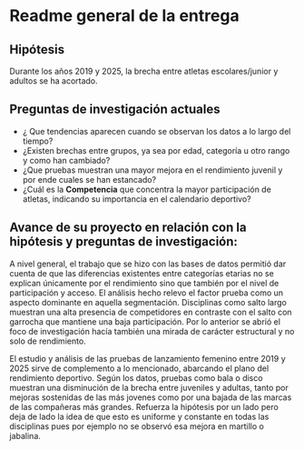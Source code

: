 # Readme general de la entrega
## Hipótesis
Durante los años 2019 y 2025, la brecha entre atletas escolares/junior y adultos se ha acortado.
## Preguntas de investigación actuales
- ¿ Que tendencias aparecen cuando se observan los datos a lo largo del tiempo?
- ¿Existen brechas entre grupos, ya sea por edad, categoría u otro rango y como han cambiado?
- ¿Que pruebas muestran una mayor mejora en el rendimiento juvenil y por ende cuales se han estancado?
- ¿Cuál es la **Competencia** que concentra la mayor participación de atletas, indicando su importancia en el calendario deportivo?
## Avance de su proyecto en relación con la hipótesis y preguntas de investigación:

A nivel general, el trabajo que se hizo con las bases de datos permitió dar cuenta de que las diferencias existentes entre categorías etarias no se explican únicamente por el rendimiento sino que también por el nivel de participación y acceso. El análisis hecho relevo el factor prueba como un aspecto dominante en aquella segmentación. Disciplinas como salto largo muestran una alta presencia de competidores en contraste con el salto con garrocha que mantiene una baja participación. Por lo anterior se abrió el foco de investigación hacía también una mirada de carácter estructural y no solo de rendimiento.

El estudio y análisis de las pruebas de lanzamiento femenino entre 2019 y 2025 sirve de complemento a lo mencionado, abarcando el plano del rendimiento deportivo. Según los datos, pruebas como bala o disco muestran una disminución de la brecha entre juveniles y adultas, tanto por mejoras sostenidas de las más jovenes como por una bajada de las marcas de las compañeras más grandes. Refuerza la hipótesis por un lado pero deja de lado la idea de que esto es uniforme y constante en todas las disciplinas pues por ejemplo no se observó esa mejora en martillo o jabalina.






